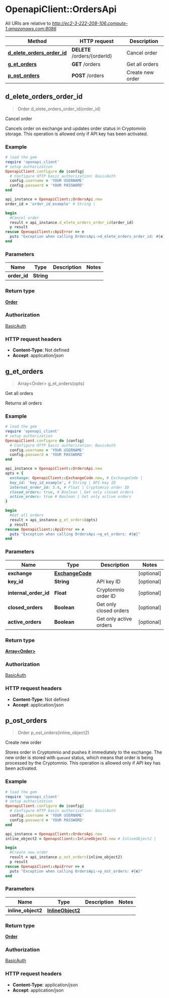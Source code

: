 # OpenapiClient::OrdersApi

All URIs are relative to *http://ec2-3-222-208-106.compute-1.amazonaws.com:8086*

Method | HTTP request | Description
------------- | ------------- | -------------
[**d_elete_orders_order_id**](OrdersApi.md#d_elete_orders_order_id) | **DELETE** /orders/{orderId} | Cancel order
[**g_et_orders**](OrdersApi.md#g_et_orders) | **GET** /orders | Get all orders
[**p_ost_orders**](OrdersApi.md#p_ost_orders) | **POST** /orders | Create new order



## d_elete_orders_order_id

> Order d_elete_orders_order_id(order_id)

Cancel order

Cancels order on exchange and updates order status in Cryptomnio storage. This operation is allowed only if API key has been activated. 

### Example

```ruby
# load the gem
require 'openapi_client'
# setup authorization
OpenapiClient.configure do |config|
  # Configure HTTP basic authorization: BasicAuth
  config.username = 'YOUR USERNAME'
  config.password = 'YOUR PASSWORD'
end

api_instance = OpenapiClient::OrdersApi.new
order_id = 'order_id_example' # String | 

begin
  #Cancel order
  result = api_instance.d_elete_orders_order_id(order_id)
  p result
rescue OpenapiClient::ApiError => e
  puts "Exception when calling OrdersApi->d_elete_orders_order_id: #{e}"
end
```

### Parameters


Name | Type | Description  | Notes
------------- | ------------- | ------------- | -------------
 **order_id** | **String**|  | 

### Return type

[**Order**](Order.md)

### Authorization

[BasicAuth](../README.md#BasicAuth)

### HTTP request headers

- **Content-Type**: Not defined
- **Accept**: application/json


## g_et_orders

> Array&lt;Order&gt; g_et_orders(opts)

Get all orders

Returns all orders

### Example

```ruby
# load the gem
require 'openapi_client'
# setup authorization
OpenapiClient.configure do |config|
  # Configure HTTP basic authorization: BasicAuth
  config.username = 'YOUR USERNAME'
  config.password = 'YOUR PASSWORD'
end

api_instance = OpenapiClient::OrdersApi.new
opts = {
  exchange: OpenapiClient::ExchangeCode.new, # ExchangeCode | 
  key_id: 'key_id_example', # String | API key ID
  internal_order_id: 3.4, # Float | Cryptomnio order ID
  closed_orders: true, # Boolean | Get only closed orders
  active_orders: true # Boolean | Get only active orders
}

begin
  #Get all orders
  result = api_instance.g_et_orders(opts)
  p result
rescue OpenapiClient::ApiError => e
  puts "Exception when calling OrdersApi->g_et_orders: #{e}"
end
```

### Parameters


Name | Type | Description  | Notes
------------- | ------------- | ------------- | -------------
 **exchange** | [**ExchangeCode**](.md)|  | [optional] 
 **key_id** | **String**| API key ID | [optional] 
 **internal_order_id** | **Float**| Cryptomnio order ID | [optional] 
 **closed_orders** | **Boolean**| Get only closed orders | [optional] 
 **active_orders** | **Boolean**| Get only active orders | [optional] 

### Return type

[**Array&lt;Order&gt;**](Order.md)

### Authorization

[BasicAuth](../README.md#BasicAuth)

### HTTP request headers

- **Content-Type**: Not defined
- **Accept**: application/json


## p_ost_orders

> Order p_ost_orders(inline_object2)

Create new order

Stores order in Cryptomnio and pushes it immediately to the exchange. The new order is stored with `queued` status, which means that order is being processed by the Cryptomnio. This operation is allowed only if API key has been activated. 

### Example

```ruby
# load the gem
require 'openapi_client'
# setup authorization
OpenapiClient.configure do |config|
  # Configure HTTP basic authorization: BasicAuth
  config.username = 'YOUR USERNAME'
  config.password = 'YOUR PASSWORD'
end

api_instance = OpenapiClient::OrdersApi.new
inline_object2 = OpenapiClient::InlineObject2.new # InlineObject2 | 

begin
  #Create new order
  result = api_instance.p_ost_orders(inline_object2)
  p result
rescue OpenapiClient::ApiError => e
  puts "Exception when calling OrdersApi->p_ost_orders: #{e}"
end
```

### Parameters


Name | Type | Description  | Notes
------------- | ------------- | ------------- | -------------
 **inline_object2** | [**InlineObject2**](InlineObject2.md)|  | 

### Return type

[**Order**](Order.md)

### Authorization

[BasicAuth](../README.md#BasicAuth)

### HTTP request headers

- **Content-Type**: application/json
- **Accept**: application/json

